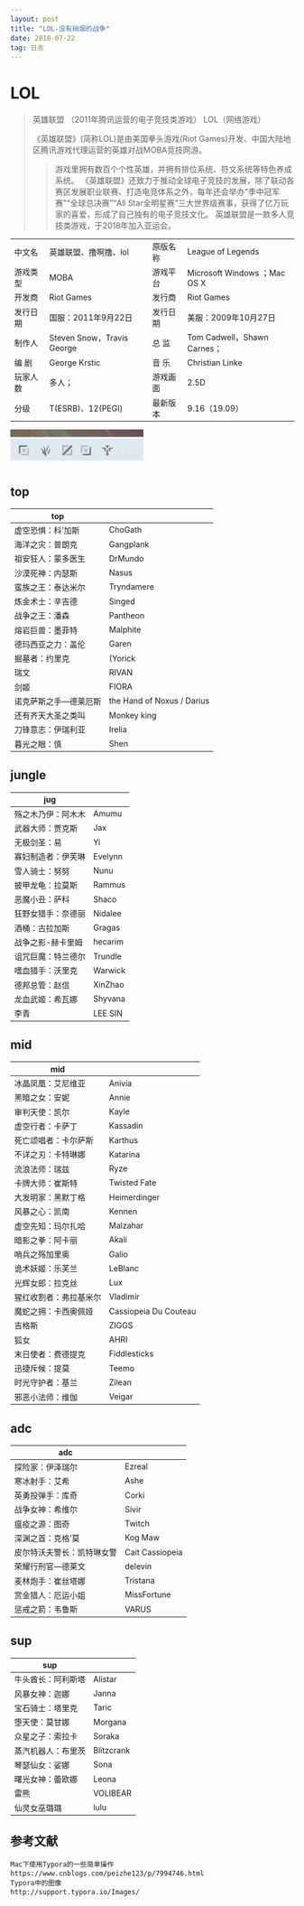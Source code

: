 ```yaml
---
layout: post
title: "LOL-没有硝烟的战争"
date: 2018-07-22
tag: 日志
---
```








# LOL

> 	英雄联盟 （2011年腾讯运营的电子竞技类游戏） LOL（网络游戏）
>
> 《英雄联盟》(简称LOL)是由美国拳头游戏(Riot Games)开发、中国大陆地区腾讯游戏代理运营的英雄对战MOBA竞技网游。
>
> >游戏里拥有数百个个性英雄，并拥有排位系统、符文系统等特色养成系统。
> >《英雄联盟》还致力于推动全球电子竞技的发展，除了联动各赛区发展职业联赛、打造电竞体系之外，每年还会举办“季中冠军赛”“全球总决赛”“All Star全明星赛”三大世界级赛事，获得了亿万玩家的喜爱，形成了自己独有的电子竞技文化。 
> >英雄联盟是一款多人竞技类游戏，于2018年加入亚运会。





|||||
|-|-|-|-|
|中文名| 英雄联盟、撸啊撸、lol|原版名称|League of Legends |
|游戏类型|MOBA |游戏平台|Microsoft Windows ；Mac OS X|
|开发商 |Riot Games |发行商| Riot Games|
|发行日期 |国服：2011年9月22日 |发行日期| 美服：2009年10月27日|
|制作人 |Steven Snow，Travis George |总    监| Tom Cadwell，Shawn Carnes；|
|编    剧| George Krstic |音    乐| Christian Linke |
|玩家人数 |多人；| 游戏画面| 2.5D  |
|分级| T(ESRB)、12(PEGI) |最新版本|9.16（19.09）|





![lol分类](../images/posts/game/lol分类.png)



## top

| top                   |                            |
| --------------------- | -------------------------- |
| 虚空恐惧：科’加斯     | ChoGath                    |
| 海洋之灾：普朗克      | Gangplank                  |
| 祖安狂人：蒙多医生    | DrMundo                    |
| 沙漠死神：内瑟斯      | Nasus                      |
| 蛮族之王：泰达米尔    | Tryndamere                 |
| 炼金术士：辛吉德      | Singed                     |
| 战争之王：潘森        | Pantheon                   |
| 熔岩巨兽：墨菲特      | Malphite                   |
| 德玛西亚之力：盖伦    | Garen                      |
| 掘墓者：约里克        | (Yorick                    |
| 瑞文                  | RIVAN                      |
| 剑姬                  | FIORA                      |
| 诺克萨斯之手—德莱厄斯 | the Hand of Noxus / Darius |
| 还有齐天大圣之类叫    | Monkey king                |
| 刀锋意志：伊瑞利亚    | Irelia                     |
| 暮光之眼：慎          | Shen                       |



## jungle

| jug                |         |
| ------------------ | ------- |
| 殇之木乃伊：阿木木 | Amumu   |
| 武器大师：贾克斯   | Jax     |
| 无极剑圣：易       | Yi      |
| 寡妇制造者：伊芙琳 | Evelynn |
| 雪人骑士：努努     | Nunu    |
| 披甲龙龟：拉莫斯   | Rammus  |
| 恶魔小丑：萨科     | Shaco   |
| 狂野女猎手：奈德丽 | Nidalee |
| 酒桶：古拉加斯     | Gragas  |
| 战争之影-赫卡里姆  | hecarim |
| 诅咒巨魔：特兰德尔 | Trundle |
| 嗜血猎手：沃里克   | Warwick |
| 德邦总管：赵信     | XinZhao |
| 龙血武姬：希瓦娜   | Shyvana |
| 李青               | LEE SIN |



## mid

| mid                    |                       |
| ---------------------- | --------------------- |
| 冰晶凤凰：艾尼维亚     | Anivia                |
| 黑暗之女：安妮         | Annie                 |
| 审判天使：凯尔         | Kayle                 |
| 虚空行者：卡萨丁       | Kassadin              |
| 死亡颂唱者：卡尔萨斯   | Karthus               |
| 不详之刃：卡特琳娜     | Katarina              |
| 流浪法师：瑞兹         | Ryze                  |
| 卡牌大师：崔斯特       | Twisted Fate          |
| 大发明家：黑默丁格     | Heimerdinger          |
| 风暴之心：凯南         | Kennen                |
| 虚空先知：玛尔扎哈     | Malzahar              |
| 暗影之拳：阿卡丽       | Akali                 |
| 哨兵之殇加里奥         | Galio                 |
| 诡术妖姬：乐芙兰       | LeBlanc               |
| 光辉女郎：拉克丝       | Lux                   |
| 猩红收割者：弗拉基米尔 | Vladimir              |
| 魔蛇之拥：卡西奥佩娅   | Cassiopeia Du Couteau |
| 吉格斯                 | ZIGGS                 |
| 狐女                   | AHRI                  |
| 末日使者：费德提克     | Fiddlesticks          |
| 迅捷斥候：提莫         | Teemo                 |
| 时光守护者：基兰       | Zilean                |
| 邪恶小法师：维伽       | Veigar                |

## adc

| adc                        |                 |
| -------------------------- | --------------- |
| 探险家：伊泽瑞尔           | Ezreal          |
| 寒冰射手：艾希             | Ashe            |
| 英勇投弹手：库奇           | Corki           |
| 战争女神：希维尔           | Sivir           |
| 瘟疫之源：图奇             | Twitch          |
| 深渊之首：克格’莫          | Kog Maw         |
| 皮尔特沃夫警长：凯特琳女警 | Cait Cassiopeia |
| 荣耀行刑官—德莱文          | delevin         |
| 麦林炮手：崔丝塔娜         | Tristana        |
| 赏金猎人：厄运小姐         | MissFortune     |
| 惩戒之箭：韦鲁斯           | VARUS           |

## sup

| sup                |            |
| ------------------ | ---------- |
| 牛头酋长：阿利斯塔 | Alistar    |
| 风暴女神：迦娜     | Janna      |
| 宝石骑士：塔里克   | Taric      |
| 堕天使：莫甘娜     | Morgana    |
| 众星之子：索拉卡   | Soraka     |
| 蒸汽机器人：布里茨 | Blitzcrank |
| 琴瑟仙女：娑娜     | Sona       |
| 曙光女神：蕾欧娜   | Leona      |
| 雷熊               | VOLIBEAR   |
| 仙灵女巫璐璐       | lulu       |


## 参考文献

```
Mac下使用Typora的一些简单操作
https://www.cnblogs.com/peizhe123/p/7994746.html
Typora中的图像
http://support.typora.io/Images/
```

